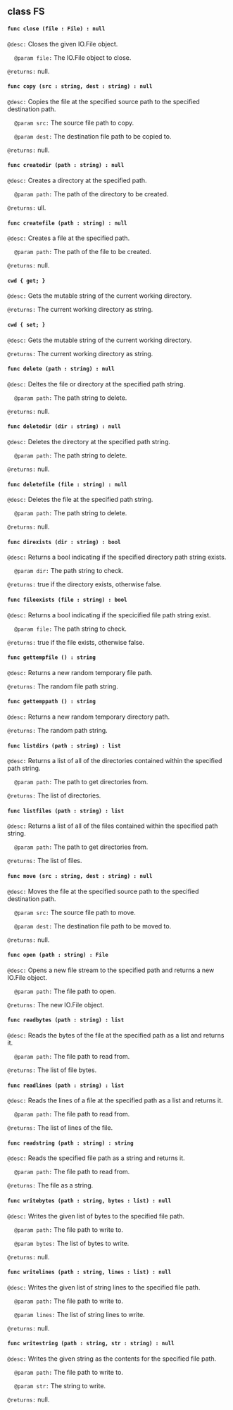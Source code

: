 ## class FS

#### ```func close (file : File) : null```

```@desc:``` Closes the given IO.File object.

&nbsp;&nbsp;&nbsp;&nbsp;```@param file:``` The IO.File object to close.

```@returns:``` null.

#### ```func copy (src : string, dest : string) : null```

```@desc:``` Copies the file at the specified source path to the specified destination path.

&nbsp;&nbsp;&nbsp;&nbsp;```@param src:``` The source file path to copy.

&nbsp;&nbsp;&nbsp;&nbsp;```@param dest:``` The destination file path to be copied to.

```@returns:``` null.

#### ```func createdir (path : string) : null```

```@desc:``` Creates a directory at the specified path.

&nbsp;&nbsp;&nbsp;&nbsp;```@param path:``` The path of the directory to be created.

```@returns:``` ull.

#### ```func createfile (path : string) : null```

```@desc:``` Creates a file at the specified path.

&nbsp;&nbsp;&nbsp;&nbsp;```@param path:``` The path of the file to be created.

```@returns:``` null.

#### ```cwd { get; }```

```@desc:``` Gets the mutable string of the current working directory.

```@returns:``` The current working directory as string.

#### ```cwd { set; }```

```@desc:``` Gets the mutable string of the current working directory.

```@returns:``` The current working directory as string.

#### ```func delete (path : string) : null```

```@desc:``` Deltes the file or directory at the specified path string.

&nbsp;&nbsp;&nbsp;&nbsp;```@param path:``` The path string to delete.

```@returns:``` null.

#### ```func deletedir (dir : string) : null```

```@desc:``` Deletes the directory at the specified path string.

&nbsp;&nbsp;&nbsp;&nbsp;```@param path:``` The path string to delete.

```@returns:``` null.

#### ```func deletefile (file : string) : null```

```@desc:``` Deletes the file at the specified path string.

&nbsp;&nbsp;&nbsp;&nbsp;```@param path:``` The path string to delete.

```@returns:``` null.

#### ```func direxists (dir : string) : bool```

```@desc:``` Returns a bool indicating if the specified directory path string exists.

&nbsp;&nbsp;&nbsp;&nbsp;```@param dir:``` The path string to check.

```@returns:``` true if the directory exists, otherwise false.

#### ```func fileexists (file : string) : bool```

```@desc:``` Returns a bool indicating if the specicified file path string exist.

&nbsp;&nbsp;&nbsp;&nbsp;```@param file:``` The path string to check.

```@returns:``` true if the file exists, otherwise false.

#### ```func gettempfile () : string```

```@desc:``` Returns a new random temporary file path.

```@returns:``` The random file path string.

#### ```func gettemppath () : string```

```@desc:``` Returns a new random temporary directory path.

```@returns:``` The random path string.

#### ```func listdirs (path : string) : list```

```@desc:``` Returns a list of all of the directories contained within the specified path string.

&nbsp;&nbsp;&nbsp;&nbsp;```@param path:``` The path to get directories from.

```@returns:``` The list of directories.

#### ```func listfiles (path : string) : list```

```@desc:``` Returns a list of all of the files contained within the specified path string.

&nbsp;&nbsp;&nbsp;&nbsp;```@param path:``` The path to get directories from.

```@returns:``` The list of files.

#### ```func move (src : string, dest : string) : null```

```@desc:``` Moves the file at the specified source path to the specified destination path.

&nbsp;&nbsp;&nbsp;&nbsp;```@param src:``` The source file path to move.

&nbsp;&nbsp;&nbsp;&nbsp;```@param dest:``` The destination file path to be moved to.

```@returns:``` null.

#### ```func open (path : string) : File```

```@desc:``` Opens a new file stream to the specified path and returns a new IO.File object.

&nbsp;&nbsp;&nbsp;&nbsp;```@param path:``` The file path to open.

```@returns:``` The new IO.File object.

#### ```func readbytes (path : string) : list```

```@desc:``` Reads the bytes of the file at the specified path as a list and returns it.

&nbsp;&nbsp;&nbsp;&nbsp;```@param path:``` The file path to read from.

```@returns:``` The list of file bytes.

#### ```func readlines (path : string) : list```

```@desc:``` Reads the lines of a file at the specified path as a list and returns it.

&nbsp;&nbsp;&nbsp;&nbsp;```@param path:``` The file path to read from.

```@returns:``` The list of lines of the file.

#### ```func readstring (path : string) : string```

```@desc:``` Reads the specified file path as a string and returns it.

&nbsp;&nbsp;&nbsp;&nbsp;```@param path:``` The file path to read from.

```@returns:``` The file as a string.

#### ```func writebytes (path : string, bytes : list) : null```

```@desc:``` Writes the given list of bytes to the specified file path.

&nbsp;&nbsp;&nbsp;&nbsp;```@param path:``` The file path to write to.

&nbsp;&nbsp;&nbsp;&nbsp;```@param bytes:``` The list of bytes to write.

```@returns:``` null.

#### ```func writelines (path : string, lines : list) : null```

```@desc:``` Writes the given list of string lines to the specified file path.

&nbsp;&nbsp;&nbsp;&nbsp;```@param path:``` The file path to write to.

&nbsp;&nbsp;&nbsp;&nbsp;```@param lines:``` The list of string lines to write.

```@returns:``` null.

#### ```func writestring (path : string, str : string) : null```

```@desc:``` Writes the given string as the contents for the specified file path.

&nbsp;&nbsp;&nbsp;&nbsp;```@param path:``` The file path to write to.

&nbsp;&nbsp;&nbsp;&nbsp;```@param str:``` The string to write.

```@returns:``` null.

